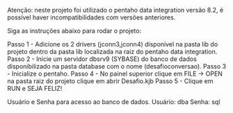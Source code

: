 Atenção: neste projeto foi utilizado o pentaho data integration versão 8.2, é possível haver incompatibilidades com versões anteriores.

Siga as instruções abaixo para rodar o projeto:

Passo 1 - Adicione os 2 drivers (jconn3,jconn4) disponível na pasta lib do projeto dentro da pasta lib localizada na raiz do pentaho data integration. 
Passo 2 - Inicie um servidor dbsrv9 (SYBASE) do banco de dados disponibilizado na pasta database com o nome (desafioconversao). 
Passo 3 - Inicialize o pentaho. 
Passo 4 - No painel superior clique em FILE -> OPEN na pasta raiz do projeto clique em abrir Desafio.kjb 
Passo 5 - Clique em RUN e SEJA FELIZ!

Usuário e Senha para acesso ao banco de dados. 
Usuário: dba 
Senha: sql
